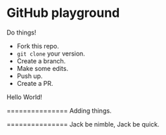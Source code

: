 # GitHub playground

Do things!

* Fork this repo.
* `git clone` your version.
* Create a branch.
* Make some edits.
* Push up.
* Create a PR.

Hello World!

===============
Adding things.


===============
Jack be nimble, Jack be quick.
